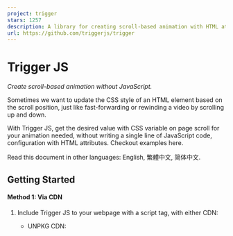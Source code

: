 ```yaml
---
project: trigger
stars: 1257
description: A library for creating scroll-based animation with HTML attributes and CSS variables.
url: https://github.com/triggerjs/trigger
---
```


Trigger JS
==========

_Create scroll-based animation without JavaScript._

Sometimes we want to update the CSS style of an HTML element based on the scroll position, just like fast-forwarding or rewinding a video by scrolling up and down.

With Trigger JS, get the desired value with CSS variable on page scroll for your animation needed, without writing a single line of JavaScript code, configuration with HTML attributes. Checkout examples here.

Read this document in other languages: English, 繁體中文, 简体中文.

Getting Started
---------------

#### Method 1: Via CDN

1.  Include Trigger JS to your webpage with a script tag, with either CDN:
    
    -   UNPKG CDN:
    
    <script src\="//unpkg.com/@triggerjs/trigger" defer\></script\>
    
    -   jsDelivr CDN:
    
    <script src\="//cdn.jsdelivr.net/npm/@triggerjs/trigger" defer\></script\>
    
2.  Add `tg-name` to the DOM element that you want to monitor. The value of `tg-name` is the name of the CSS variable that binds to the element.
    

<div tg-name\="scrolled" id\="greeting"\>Hello, World</div\>

In the above example, CSS variable `--scrolled` is added to the selector `#greeting`:

<style\>
  body {
    padding: 100vh 0; /\* In order to make the page have enough room for scrolling \*/
  }

  #greeting {
    transform: translateX(
      calc(var(--scrolled) \* 1px)
    ); /\* Converts to px unit \*/
  }
</style\>

1.  Scroll the page and see the result.

#### Method 2: Build from source

1.  Get the library in either way:
    
    -   From GitHub
    
    git clone https://github.com/triggerjs/trigger.git
    
    -   From NPM
    
    npm i @triggerjs/trigger
    
2.  Change to the directory, install the dependencies:
    
    npm install
    
3.  There is a pre-built version `bundle.js` located in `dist`. Run a local web server and browse the greeting example in `index.html` :
    1.  For example, type `npx serve` in the terminal
    2.  Open up `http://localhost:5000` in web browser.
    3.  Scroll the page and see the result.
4.  The following command will build a new version to `dist/bundle.js`:
    -   For development (with watch):
        
        npm run watch
        
    -   For development:
        
        npm run build
        
    -   For production:
        
        npm run prod
        

The `tg-` Attributes
--------------------

Attribute

Type

Default

Description

`tg-name`

Required

\-

The CSS variable name to store the value, with or without `--` prefix.

`tg-from`

Optional

`0`

The start value

`tg-to`

Optional

`1`

The end value

`tg-steps`

Optional

`100`

Steps to be triggered from `tg-from` to `tg-to`

`tg-step`

Optional

`0`

Step per increment. If this value isn't `0`, will override `tg-steps`.

`tg-map`

Optional

(Empty)

Map the value to another value. Format:  
\- 1-to-1 mapping: `value: newValue; value2: newValue2`.  
\- Multiple-to-1 mapping: `value,value2,value3: newValue`.  
\- Range-to-1 mapping: `value...value2: newValue`.

`tg-filter`

Optional

(Empty)

Only trigger if the scroll value is on the list. Format: `1,3,5,7,9`. By default, the filter mode is `retain`. If we want to switch the mode to `exact`, add an `!` at the end of the value. Read more about this in the dedicated section following.

`tg-edge`

Optional

cover

Calculate the start and end of the scrolling effect. `cover` means off-screen to off-screen. The calculation starts in the appearance of the element at the bottom, and ends in the disappearance of element at the top; `inset` represents the calculation begins after the top edge of the element touches the top of the screen, ends when the bottom edge of the element reached the bottom of the screen. See below section for a diagram.

`tg-follow`

Optional

(Empty)

Use the result calculated from another element. The value of `tg-follow` is the value of the target element's `tg-ref`. **Caution**: When `tg-follow` is set, `tg-from`, `tg-to`, `tg-steps`, `tg-step` and `tg-edge` are ignored in the same element.

`tg-ref`

Optional

(Empty)

Define the name for other elements to reference using `tg-follow`.

`tg-bezier`

Optional

(Empty)

Bezier easing setting, available values: `ease`, `easeIn`, `easeOut`, `easeInOut`, or custom numbers for a Cubic Bezier in format `p1x,p1y,p2x,p2y`.

Value Mapping
-------------

Number is not suitable for all the situations. For example, we want to update the text color based on the scroll value. the attribute `tg-map` can help.

The following example shows how to update the text color with the rules below:

Element Position (From the Bottom)

Scroll Value

Text Color

0% - 10%

1

black

10% - 20%

2

red

20% - 30%

3

orange

30% - 40%

4

yellow

40% - 50%

5

green

50% - 60%

6

cyan

60% - 70%

7

blue

70% - 80%

8

purple

80% - 90%

9

grey

90% - 100%

10

grey

<h1
  id\="heading"
  tg-name\="color"
  tg-from\="1"
  tg-to\="10"
  tg-steps\="9"
  tg-map\="1: black; 2: red; 3: orange; 4: yellow; 5: green; 6: cyan; 7: blue; 8: purple; 9,10: grey"
\>
  Rainbow Text
</h1\>

<style\>
  body {
    padding: 100vh 0; /\* In order to make the page have enough rooms for scrolling \*/
  }

  #heading {
    color: var(--color);
  }
</style\>

Steps & Step
------------

Let's say `tg-from="200"` and `tg-to="-200"`, we want to move the element in x position with `transform: translateX()`. `tg-steps` lets us define how many steps from `200` to `-200`, for example, `tg-steps="400"` means run from `200` to `-200` with `400` steps, `1` per increment; In other words, `tg-steps="800"` means `0.5` per increment.

But sometimes, we do not want to do the math by ourselves, that's why `tg-step` exists. `tg-step` defines the exact value of increment. Please note that if `tg-step` is defined, `tg-steps` will be ignored.

Noise Reduction
---------------

Sometimes we are only interested in certain values. For example, we only want to know when `25, 50, 75` show up from `0` to `100` (`tg-from="0"` and `tg-to="100"`). In this situation, `tg-filter` helps you.

<h1
  id\="heading"
  tg-name\="color"
  tg-from\="0"
  tg-to\="100"
  tg-step\="1"
  tg-filter\="25,50,75"
  tg-map\="25: red; 50: yellow; 75: green"
\>
  Red (25), Yellow (50), Green (75)
</h1\>

<style\>
  body {
    padding: 100vh 0; /\* In order to make the page have enough rooms for scrolling \*/
  }

  #heading {
    color: var(--color);
  }
</style\>

The mode of `tg-filter`
-----------------------

There are two modes for `tg-filter`, `retain` by default, the other one is `exact`. Here is an example to clarify this:

<h1
  id\="heading"
  tg-name\="color"
  tg-from\="0"
  tg-to\="10"
  tg-step\="1"
  tg-filter\="5"
  tg-map\="5: blue"
\>
  Trigger.js
</h1\>

<style\>
  body {
    padding: 100vh 0; /\* In order to make the page have enough rooms for scrolling \*/
  }

  #heading {
    --color: black;
    color: var(--color);
  }
</style\>

In the above example, the text has an initial color of black, and it will turn to blue when it arrives at the middle of the page and never turn to black again because there is no trigger point of the black color.

So let's say we want the text color becomes blue only when the calculation value is `5`, and becomes black for other values, We can change it to:

<h1
  id\="heading"
  tg-name\="color"
  tg-from\="0"
  tg-to\="10"
  tg-step\="1"
  tg-filter\="4,5,6"
  tg-map\="4: black; 5: blue; 6: black"
\>
  Trigger.js
</h1\>

It works, but the code becomes redundant. To solve this, we can switch the filter mode to `exact` by adding an `!` at the end of the value of `tg-filter`:

<h1
  id\="heading"
  tg-name\="color"
  tg-from\="0"
  tg-to\="10"
  tg-step\="1"
  tg-filter\="5!"
  tg-map\="5: blue"
\>
  Trigger.js
</h1\>

In `exact` mode, `--color` becomes `blue` when the value is `5`, and becomes the default when the value is not `5`.

The design of adding `!` to the value of `tg-filter` is the demand is exclusive to the attribute. Establishing another attribute for the mode is unnecessary or even leads to the misunderstanding.

Value Inheritance
-----------------

Just like some CSS properties, the values of `tg-` attributes (except `tg-follow`, `tg-ref`) inherits from the parents if not being set in the current element. If we do not want it inherits from parent and set it as default value, just add the `tg-` attribute without value. For example:

<div tg-name\="scale" tg-from\="0" tg-to\="50"\>
  <span tg-name\="color" tg-to\>
    <!-- The value of tg-to is now 1 (Default value) -->
  </span\>
</div\>

`tg-edge` Explaination
----------------------

The different between `cover` (default) and `edge`:

So that if `tg-edge="inset"`, the element must be higher than the viewport (`window.clientHeight`).

JavaScript Event
----------------

We can also listen to the `tg` event on an element with JavaScript:

<h1
  id\="heading"
  tg-name\="color"
  tg-from\="1"
  tg-to\="3"
  tg-steps\="2"
  tg-map\="1:#000;2:#666;3:#ccc"
\>
  Trigger JS
</h1\>

<style\>
  body {
    padding: 100vh 0; /\* In order to make the page have enough room for scrolling \*/
  }

  #heading {
    color: var(--color);
  }
</style\>

<script\>
  document.querySelector('#heading').addEventListener('tg', (e) \=> {
    console.log(e.detail); // {value: '#666'}
  });
</script\>

Customising the Prefix
----------------------

If you are concerned with the `tg-` prefix that doesn't quite fulfill the standard of HTML5, it can be customised by the following setting in the `body` tag with `data-trigger-prefix` attribute:

<body data-trigger-prefix\="data-tg"\>
  <div data-tg-name\="scrolled" id\="greeting"\>Hello, World</div\>
</body\>

The above example customises the prefix to `data-tg`. `data-*` is a completely valid attribute for putting custom data in HTML5.

Contribute
----------

Feel free to fork this repository and submit pull requests. Bugs report in GitHub Issues, features/ideas/questions discuss in GitHub Discussions.

License
-------

Trigger.js is MIT Licensed.
